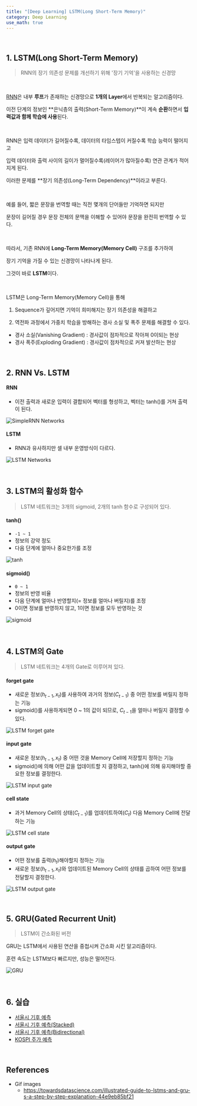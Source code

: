 ```yaml
---
title: "[Deep Learning] LSTM(Long Short-Term Memory)"
category: Deep Learning
use_math: true
---
```


<br>

## 1. LSTM(Long Short-Term Memory)
> RNN의 장기 의존성 문제를 개선하기 위해 '장기 기억'을 사용하는 신경망

<br>

<a href="https://gilbertlim.github.io/deep%20learning/dl_rnn/">RNN</a>은 내부 **루프**가 존재하는 신경망으로 **1개의 Layer**에서 반복되는 알고리즘이다.

이전 단계의 정보인 **은닉층의 출력(Short-Term Memory)**이 계속 **순환**하면서 **입력값과 함께 학습에 사용**된다.

<br>

RNN은 입력 데이터가 길어질수록, 데이터의 타임스텝이 커질수록 학습 능력이 떨어지고

입력 데이터와 출력 사이의 길이가 멀어질수록(레이어가 많아질수록) 연관 관계가 적어지게 된다.

이러한 문제를 **장기 의존성(Long-Term Dependency)**이라고 부른다.

<br>

예를 들어, 짧은 문장을 번역할 때는 직전 몇개의 단어들만 기억하면 되지만

문장이 길어질 경우 문장 전체의 문맥을 이해할 수 있어야 문장을 완전히 번역할 수 있다.

<br>

따라서, 기존 RNN에 **Long-Term Memory(Memory Cell)** 구조를 추가하여

장기 기억을 가질 수 있는 신경망이 나타나게 된다.

그것이 바로 **LSTM**이다.

<br> 

LSTM은 Long-Term Memory(Memory Cell)을 통해

1) Sequence가 깊어지면 기억이 희미해지는 장기 의존성을 해결하고

2) 역전파 과정에서 가중치 학습을 방해하는 경사 소실 및 폭주 문제를 해결할 수 있다.
- 경사 소실(Vanishing Gradient) : 경사값이 점차적으로 작아져 0이되는 현상
- 경사 폭주(Exploding Gradient) : 경사값이 점차적으로 커져 발산하는 현상

<br>

## 2. RNN Vs. LSTM

#### RNN
- 이전 출력과 새로운 입력이 결합되어 벡터를 형성하고, 벡터는 tanh()를 거쳐 출력이 된다.

![SimpleRNN Networks](/assets/images/posts/dl/rnn.gif)

#### LSTM
- RNN과 유사하지만 셀 내부 운영방식이 다르다. 

![LSTM Networks](/assets/images/posts/dl/lstm.png)

<br>

## 3. LSTM의 활성화 함수
> LSTM 네트워크는 3개의 sigmoid, 2개의 tanh 함수로 구성되어 있다.

#### tanh()
- `-1 ~ 1`
- 정보의 강약 정도
- 다음 단계에 얼마나 중요한가를 조정

![tanh](/assets/images/posts/dl/tanh.gif)

#### sigmoid()
- `0 ~ 1`
- 정보의 반영 비율
- 다음 단계에 얼마나 반영할지(= 정보를 얼마나 버릴지)를 조정
- 0이면 정보를 반영하지 않고, 1이면 정보를 모두 반영하는 것

![sigmoid](/assets/images/posts/dl/sigmoid.gif)
  
<br>

## 4. LSTM의 Gate
> LSTM 네트워크는 4개의 Gate로 이루어져 있다.

#### forget gate
- 새로운 정보($h_{t-1},x_t$)를 사용하여 과거의 정보($C_{t-1}$) 중 어떤 정보를 버릴지 정하는 기능
- sigmoid()를 사용하게되면 0 ~ 1의 값이 되므로, $C_{t-1}$을 얼마나 버릴지 결정할 수 있다.

![LSTM forget gate](/assets/images/posts/dl/forget.gif)

#### input gate
- 새로운 정보($h_{t-1},x_t$) 중 어떤 것을 Memory Cell에 저장할지 정하는 기능
- sigmoid()에 의해 어떤 값을 업데이트할 지 결정하고, tanh()에 의해 유지해야할 중요한 정보를 결정한다.

![LSTM input gate](/assets/images/posts/dl/input.gif)

#### cell state
- 과거 Memory Cell의 상태($C_{t-1}$)를 업데이트하여($C_t$) 다음 Memory Cell에 전달하는 기능

![LSTM cell state](/assets/images/posts/dl/cell.gif)

#### output gate
- 어떤 정보를 출력($h_t$)해야할지 정하는 기능
- 새로운 정보($h_{t-1},x_t$)와 업데이트된 Memory Cell의 상태를 곱하여 어떤 정보를 전달할지 결정한다.     

![LSTM output gate](/assets/images/posts/dl/output.gif)

<br>

## 5. GRU(Gated Recurrent Unit)
> LSTM이 간소화된 버전

GRU는 LSTM에서 사용된 연산을 중첩시켜 간소화 시킨 알고리즘이다.

훈련 속도는 LSTM보다 빠르지만, 성능은 떨어진다.

![GRU](/assets/images/posts/dl/gru.png)

<br>

## 6. 실습
- <a href="https://colab.research.google.com/drive/1IiC0hJxVqz-ZXTU8W0PUtNh9FWrNAsRs?usp=sharing">서울시 기후 예측</a>
- <a href="https://colab.research.google.com/drive/1Ra_GqSck5XCY1m1CEU_d9UJiDqyVOfBD?usp=sharing">서울시 기후 예측(Stacked)</a>
- <a href="https://colab.research.google.com/drive/1tFpSeYUX6ty1KzFA_c162A0-1bAheaID?usp=sharing">서울시 기후 예측(Bidirectional)</a>
- <a href="https://colab.research.google.com/drive/1S2JDnSANjEG87JTuQdf235dzVnqI-b3F?usp=sharing">KOSPI 주가 예측</a>

<br>

## References
- Gif images
    - https://towardsdatascience.com/illustrated-guide-to-lstms-and-gru-s-a-step-by-step-explanation-44e9eb85bf21
